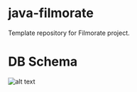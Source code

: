 # java-filmorate
Template repository for Filmorate project.

#  DB Schema
![alt text](http://url/to/img.png)
